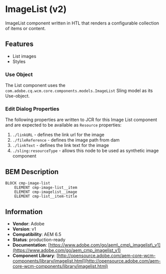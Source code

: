 <!--
Copyright 2019 Adobe Systems Incorporated

Licensed under the Apache License, Version 2.0 (the "License");
you may not use this file except in compliance with the License.
You may obtain a copy of the License at

    http://www.apache.org/licenses/LICENSE-2.0

Unless required by applicable law or agreed to in writing, software
distributed under the License is distributed on an "AS IS" BASIS,
WITHOUT WARRANTIES OR CONDITIONS OF ANY KIND, either express or implied.
See the License for the specific language governing permissions and
limitations under the License.
-->
ImageList (v2)
====
ImageList component written in HTL that renders a configurable collection of items or content.

## Features
* List images
* Styles

### Use Object
The List component uses the `com.adobe.cq.wcm.core.components.models.ImageList` Sling model as its Use-object.

### Edit Dialog Properties
The following properties are written to JCR for this Image List component and are expected to be available as `Resource` properties:

1. `./linkURL` - defines the link url for the image
2. `./fileReference` - defines the image path from dam
3. `./linkText` - defines the link text for the image
4. `./sling:resourceType` - allows this node to be used as synthetic image component

## BEM Description
```
BLOCK cmp-image-list
    ELEMENT cmp-image-list__item
    ELEMENT cmp-imagelist__image
    ELEMENT cmp-list__item-title
```

## Information
* **Vendor**: Adobe
* **Version**: v1
* **Compatibility**: AEM 6.5
* **Status**: production-ready
* **Documentation**: [https://www.adobe.com/go/aem\_cmp\_imagelist\_v1](https://www.adobe.com/go/aem_cmp_imagelist_v1)
* **Component Library**: [http://opensource.adobe.com/aem-core-wcm-components/library/imagelist.html](http://opensource.adobe.com/aem-core-wcm-components/library/imagelist.html)
